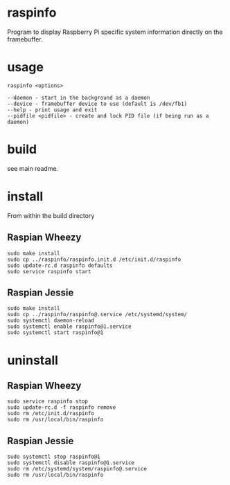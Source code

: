 # raspinfo
Program to display Raspberry Pi specific system information directly on the
framebuffer.
# usage
	raspinfo <options>

	--daemon - start in the background as a daemon
	--device - framebuffer device to use (default is /dev/fb1)
	--help - print usage and exit
	--pidfile <pidfile> - create and lock PID file (if being run as a daemon)
# build
see main readme.
# install
From within the build directory
## Raspian Wheezy
	sudo make install
	sudo cp ../raspinfo/raspinfo.init.d /etc/init.d/raspinfo
	sudo update-rc.d raspinfo defaults
	sudo service raspinfo start
## Raspian Jessie
	sudo make install
	sudo cp ../raspinfo/raspinfo@.service /etc/systemd/system/
	sudo systemctl daemon-reload
	sudo systemctl enable raspinfo@1.service
	sudo systemctl start raspinfo@1
# uninstall
## Raspian Wheezy
	sudo service raspinfo stop
	sudo update-rc.d -f raspinfo remove
	sudo rm /etc/init.d/raspinfo
	sudo rm /usr/local/bin/raspinfo
## Raspian Jessie
	sudo systemctl stop raspinfo@1
	sudo systemctl disable raspinfo@1.service
	sudo rm /etc/systemd/system/raspinfo@.service
	sudo rm /usr/local/bin/raspinfo
